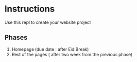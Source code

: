 # Instructions  

  Use this repl to create your website project

  ## Phases
  1. Homepage (due date : after Eid Break)
  2. Rest of the pages ( after two week from the previous phase)
  